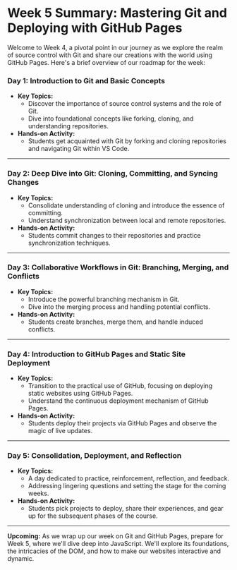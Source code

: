 # Week 5 Summary: Mastering Git and Deploying with GitHub Pages

Welcome to Week 4, a pivotal point in our journey as we explore the realm of source control with Git and share our creations with the world using GitHub Pages. Here's a brief overview of our roadmap for the week:

### Day 1: **Introduction to Git and Basic Concepts**

- **Key Topics:**
  - Discover the importance of source control systems and the role of Git.
  - Dive into foundational concepts like forking, cloning, and understanding repositories.
- **Hands-on Activity:**
  - Students get acquainted with Git by forking and cloning repositories and navigating Git within VS Code.

---

### Day 2: **Deep Dive into Git: Cloning, Committing, and Syncing Changes**

- **Key Topics:**
  - Consolidate understanding of cloning and introduce the essence of committing.
  - Understand synchronization between local and remote repositories.
- **Hands-on Activity:**
  - Students commit changes to their repositories and practice synchronization techniques.

---

### Day 3: **Collaborative Workflows in Git: Branching, Merging, and Conflicts**

- **Key Topics:**
  - Introduce the powerful branching mechanism in Git.
  - Dive into the merging process and handling potential conflicts.
- **Hands-on Activity:**
  - Students create branches, merge them, and handle induced conflicts.

---

### Day 4: **Introduction to GitHub Pages and Static Site Deployment**

- **Key Topics:**
  - Transition to the practical use of GitHub, focusing on deploying static websites using GitHub Pages.
  - Understand the continuous deployment mechanism of GitHub Pages.
- **Hands-on Activity:**
  - Students deploy their projects via GitHub Pages and observe the magic of live updates.

---

### Day 5: **Consolidation, Deployment, and Reflection**

- **Key Topics:**
  - A day dedicated to practice, reinforcement, reflection, and feedback.
  - Addressing lingering questions and setting the stage for the coming weeks.
- **Hands-on Activity:**
  - Students pick projects to deploy, share their experiences, and gear up for the subsequent phases of the course.

---

**Upcoming:** As we wrap up our week on Git and GitHub Pages, prepare for Week 5, where we'll dive deep into JavaScript. We'll explore its foundations, the intricacies of the DOM, and how to make our websites interactive and dynamic.
